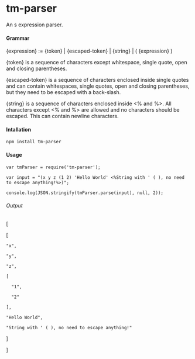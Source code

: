 # tm-parser
An s expression parser.

#### Grammar

{expression} := {token} | {escaped-token} | {string} | ( {expression} )

{token} is a sequence of characters except whitespace, single quote, open and closing parentheses.

{escaped-token} is a sequence of characters enclosed inside single quotes and can contain whitespaces, single quotes, open and closing parentheses, but they need to be escaped with a back-slash.

{string} is a sequence of characters enclosed inside <% and %>.  All characters except <% and %> are allowed and no characters should be escaped. This can contain newline characters.

#### Intallation
```
npm install tm-parser
```

#### Usage
```
var tmParser = require('tm-parser');

var input = "(x y z (1 2) 'Hello World' <%String with ' ( ), no need to escape anything!%>)";

console.log(JSON.stringify(tmParser.parse(input), null, 2));
```

###### Output

[

  [
  
    "x",

    "y",

    "z",

    [

      "1",

      "2"

    ],

    "Hello World",

    "String with ' ( ), no need to escape anything!"

  ]

]

